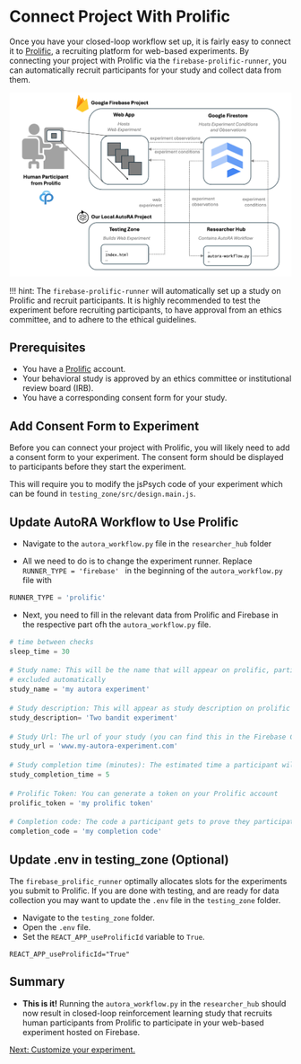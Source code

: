# Connect Project With Prolific

Once you have your closed-loop workflow set up, it is fairly easy to connect it to [Prolific](https://www.prolific.co/), 
a recruiting platform for web-based experiments. By connecting your project with Prolific via the `firebase-prolific-runner`, you can automatically recruit participants for your study and collect data from them. 

![system_overview](../img/system_overview.png)

!!! hint:
The `firebase-prolific-runner` will automatically set up a study on Prolific and recruit participants. It is highly recommended to test the experiment before recruiting participants, to have approval from an ethics committee, and to adhere to the ethical guidelines.

## Prerequisites

- You have a [Prolific](https://www.prolific.co/) account.
- Your behavioral study is approved by an ethics committee or institutional review board (IRB).
- You have a corresponding consent form for your study.


## Add Consent Form to Experiment

Before you can connect your project with Prolific, you will likely need to add a consent form to your experiment. The consent form should be displayed to participants before they start the experiment.

This will require you to modify the jsPsych code of your experiment which can be found in ``testing_zone/src/design.main.js``. 


## Update AutoRA Workflow to Use Prolific

- Navigate to the ``autora_workflow.py`` file in the ``researcher_hub`` folder

- All we need to do is to change the experiment runner. Replace ``RUNNER_TYPE = 'firebase' `` in the beginning of the `autora_workflow.py` file with

```python
RUNNER_TYPE = 'prolific'
```

- Next, you need to fill in the relevant data from Prolific and Firebase in the respective part ofh the ``autora_workflow.py`` file.

```python
# time between checks
sleep_time = 30

# Study name: This will be the name that will appear on prolific, participants that have participated in a study with the same name will be
# excluded automatically
study_name = 'my autora experiment'

# Study description: This will appear as study description on prolific
study_description= 'Two bandit experiment'

# Study Url: The url of your study (you can find this in the Firebase Console)
study_url = 'www.my-autora-experiment.com'

# Study completion time (minutes): The estimated time a participant will take to finish your study. We use the compensation suggested by Prolific to calculate how much a participant will earn based on the completion time.
study_completion_time = 5

# Prolific Token: You can generate a token on your Prolific account
prolific_token = 'my prolific token'

# Completion code: The code a participant gets to prove they participated. If you are using the standard set up (with cookiecutter), please make sure this is the same code that you have provided in the .env file of the testing zone.
completion_code = 'my completion code'
```

## Update .env in testing_zone (Optional)

The ``firebase_prolific_runner`` optimally allocates slots for the experiments you submit to Prolific. If you are done with testing, and are ready for data collection you may want to update the ``.env`` file in the ``testing_zone`` folder.

- Navigate to the ``testing_zone`` folder.
- Open the ``.env`` file.
- Set the ``REACT_APP_useProlificId`` variable to ``True``.
```shell
REACT_APP_useProlificId="True"
```

## Summary

- **This is it!** Running the ``autora_workflow.py`` in the ``researcher_hub`` should now result in closed-loop reinforcement learning study that recruits human participants from Prolific to participate in your web-based experiment hosted on Firebase.

[Next: Customize your experiment.](customization.md)
